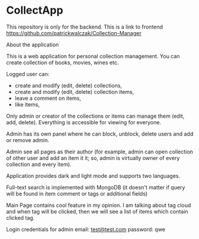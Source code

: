 # CollectApp

This repository is only for the backend. This is a link to frontend https://github.com/patrickwalczak/Collection-Manager

About the application

This is a web application for personal collection management. You can create collection of books, movies, wines etc.

Logged user can:

- create and modify (edit, delete) collections,
- create and modify (edit, delete) collection items,
- leave a comment on items,
- like items,

Only admin or creator of the collections or items can manage them (edit, add, delete). Everything is accessible for viewing for everyone.

Admin has its own panel where he can block, unblock, delete users and add or remove admin.

Admin see all pages as their author (for example, admin can open collection of other user and add an item it it; so, admin is virtually owner of every collection and every item).

Application provides dark and light mode and supports two languages.

Full-text search is implemented with MongoDB (it doesn't matter if query will be found in item comment or tags or additional fields)

Main Page contains cool feature in my opinion. I am talking about tag cloud and when tag will be clicked, then we will see a list of items which contain clicked tag.

Login credentials for admin
email: test@test.com
password: qwe
